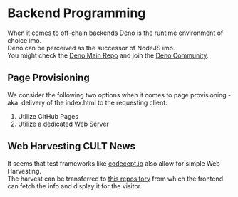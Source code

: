 # Backend Programming

When it comes to off-chain backends [Deno](https://deno.land) is the runtime environment of choice imo.    
Deno can be perceived as the successor of NodeJS imo.  
You might check the [Deno Main Repo](https://github.com/denoland/deno) and join the [Deno Community](https://discord.com/invite/deno).

## Page Provisioning
We consider the following two options when it comes to page provisioning - aka. delivery of the index.html to the requesting client:   

1. Utilize GitHub Pages
2. Utilize a dedicated Web Server 

## Web Harvesting CULT News
It seems that test frameworks like [codecept.io](https://codecept.io) also allow for simple Web Harvesting.   
The harvest can be transferred to [this repository](https://github.com/cultfamily-on-github/cult-artefacts-collection) from which the frontend can fetch the info and display it for the visitor. 



